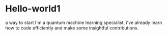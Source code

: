 # Hello-world1
a way to start
I'm a quantum machine learning specialist, i've already learn how to code efficiently and make some insightful contributions.

